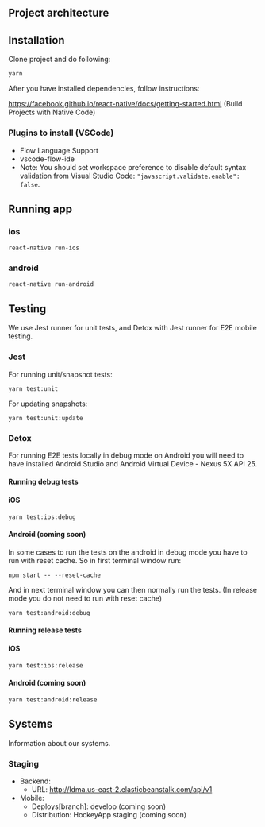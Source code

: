 ## Project architecture



## Installation

Clone project and do following:

```
yarn
```
After you have installed dependencies, follow instructions:

https://facebook.github.io/react-native/docs/getting-started.html (Build Projects with Native Code)

### Plugins to install (VSCode)

- Flow Language Support
- vscode-flow-ide
- Note: You should set workspace preference to disable default syntax validation from Visual Studio Code: `"javascript.validate.enable": false`.

## Running app

### ios
```
react-native run-ios
```
### android
```
react-native run-android
```
## Testing

We use Jest runner for unit tests, and Detox with Jest runner for E2E mobile testing.

### Jest

For running unit/snapshot tests:
```
yarn test:unit
```
For updating snapshots:
```
yarn test:unit:update
```
### Detox

For running E2E tests locally in debug mode on Android you will need to have installed Android Studio and Android Virtual Device - Nexus 5X API 25.

#### Running debug tests

#### iOS
```
yarn test:ios:debug
```
#### Android (coming soon)

In some cases to run the tests on the android in debug mode you have to run with reset cache. So in first terminal window run:

```
npm start -- --reset-cache
```

And in next terminal window you can then normally run the tests. (In release mode you do not need to run with reset cache)

```
yarn test:android:debug
```
#### Running release tests

#### iOS
```
yarn test:ios:release
```
#### Android (coming soon)
```
yarn test:android:release
```
## Systems

Information about our systems.

### Staging
* Backend:
  * URL: http://ldma.us-east-2.elasticbeanstalk.com/api/v1
* Mobile:
  * Deploys[branch]: develop (coming soon)
  * Distribution: HockeyApp staging (coming soon)
